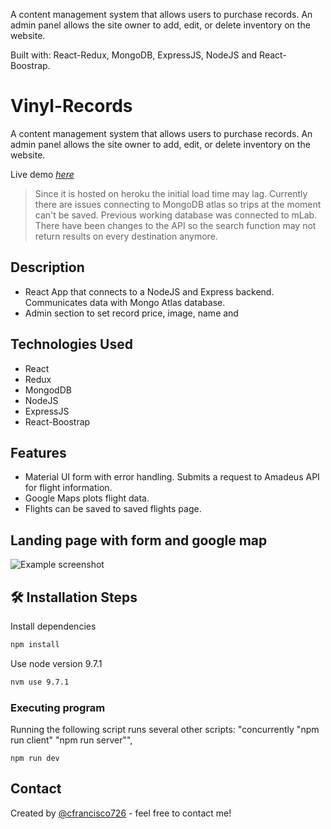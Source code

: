 A content management system that allows users to purchase records. An admin panel allows the site owner to add, edit, or delete inventory on the website.

Built with: React-Redux, MongoDB, ExpressJS, NodeJS and React-Boostrap.

# Vinyl-Records

A content management system that allows users to purchase records. An admin panel allows the site owner to add, edit, or delete inventory on the website.

Live demo [_here_](https://destination-finder.herokuapp.com/)

> Since it is hosted on heroku the initial load time may lag. Currently there are issues connecting to MongoDB atlas so trips at the moment can't be saved. Previous working database was connected to mLab. There have been changes to the API so the search function may not return results on every destination anymore.

## Description

- React App that connects to a NodeJS and Express backend. Communicates data with Mongo Atlas database.
- Admin section to set record price, image, name and

## Technologies Used

- React
- Redux
- MongodDB
- NodeJS
- ExpressJS
- React-Boostrap

## Features

- Material UI form with error handling. Submits a request to Amadeus API for flight information.
- Google Maps plots flight data.
- Flights can be saved to saved flights page.

## Landing page with form and google map

![Example screenshot](./client/src/images/wanderlust.png)

## 🛠️ Installation Steps

Install dependencies

```bash
npm install
```

Use node version 9.7.1

```bash
nvm use 9.7.1
```

### Executing program

Running the following script runs several other scripts: "concurrently \"npm run client\" \"npm run server\"",

```
npm run dev
```

## Contact

Created by [@cfrancisco726](http://www.carlofrancisco.com) - feel free to contact me!

